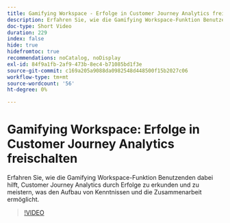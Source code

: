 ```yaml
---
title: Gamifying Workspace - Erfolge in Customer Journey Analytics freischalten
description: Erfahren Sie, wie die Gamifying Workspace-Funktion Benutzenden dabei hilft, Customer Journey Analytics durch Erfolge zu erkunden und zu meistern, was den Aufbau von Kenntnissen und die Zusammenarbeit ermöglicht.
doc-type: Short Video
duration: 229
index: false
hide: true
hidefromtoc: true
recommendations: noCatalog, noDisplay
exl-id: 84f9a1fb-2af9-473b-8ec4-b71085bd1f3e
source-git-commit: c169a205a9088da0982548d448500f15b2027c06
workflow-type: tm+mt
source-wordcount: '56'
ht-degree: 0%

---
```


# Gamifying Workspace: Erfolge in Customer Journey Analytics freischalten

Erfahren Sie, wie die Gamifying Workspace-Funktion Benutzenden dabei hilft, Customer Journey Analytics durch Erfolge zu erkunden und zu meistern, was den Aufbau von Kenntnissen und die Zusammenarbeit ermöglicht.

<!-- 72_S102_3442449_228_gamifying-workspace-unlock-achievements-in-customer-journey-analytics -->
>[!VIDEO](https://video.tv.adobe.com/v/3458360/?learn=on&enablevpops=true)
